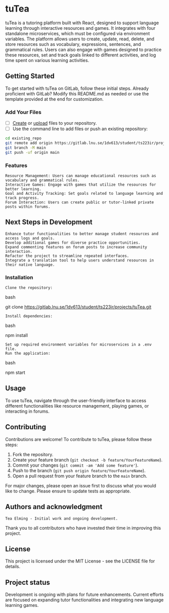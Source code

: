 # tuTea

tuTea is a tutoring platform built with React, designed to support language learning through interactive resources and games. It integrates with four standalone microservices, which must be configured via environment variables. The platform allows users to create, update, read, delete, and store resources such as vocabulary, expressions, sentences, and grammatical rules. Users can also engage with games designed to practice these resources, set and track goals linked to different activities, and log time spent on various learning activities.

## Getting Started

To get started with tuTea on GitLab, follow these initial steps. Already proficient with GitLab? Modify this README.md as needed or use the template provided at the end for customization.

### Add Your Files

- [ ] [Create](https://docs.gitlab.com/ee/user/project/repository/web_editor.html#create-a-file) or [upload](https://docs.gitlab.com/ee/user/project/repository/web_editor.html#upload-a-file) files to your repository.
- [ ] Use the command line to add files or push an existing repository:

```bash
cd existing_repo
git remote add origin https://gitlab.lnu.se/1dv613/student/ts223ir/projects/tuTea.git
git branch -M main
git push -uf origin main

```

### Features

    Resource Management: Users can manage educational resources such as vocabulary and grammatical rules.
    Interactive Games: Engage with games that utilize the resources for better learning.
    Goal and Activity Tracking: Set goals related to language learning and track progress.
    Forum Interaction: Users can create public or tutor-linked private posts within forums.

## Next Steps in Development

    Enhance tutor functionalities to better manage student resources and access logs and goals.
    Develop additional games for diverse practice opportunities.
    Expand commenting features on forum posts to increase community interaction.
    Refactor the project to streamline repeated interfaces.
    Integrate a translation tool to help users understand resources in their native language.

### Installation

    Clone the repository:

bash

git clone https://gitlab.lnu.se/1dv613/student/ts223ir/projects/tuTea.git

    Install dependencies:

bash

npm install

    Set up required environment variables for microservices in a .env file.
    Run the application:

bash

npm start

## Usage

To use tuTea, navigate through the user-friendly interface to access different functionalities like resource management, playing games, or interacting in forums.


## Contributing

Contributions are welcome! To contribute to tuTea, please follow these steps:

1. Fork the repository.
2. Create your feature branch (`git checkout -b feature/YourFeatureName`).
3. Commit your changes (`git commit -am 'Add some feature'`).
4. Push to the branch (`git push origin feature/YourFeatureName`).
5. Open a pull request from your feature branch to the `main` branch.

For major changes, please open an issue first to discuss what you would like to change. Please ensure to update tests as appropriate.



## Authors and acknowledgment
    Tea Elming - Initial work and ongoing development.

Thank you to all contributors who have invested their time in improving this project.

## License
This project is licensed under the MIT License - see the LICENSE file for details.

## Project status
Development is ongoing with plans for future enhancements. Current efforts are focused on expanding tutor functionalities and integrating new language learning games.